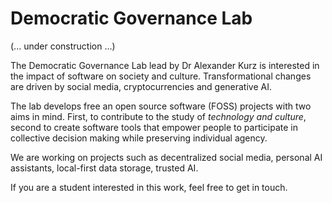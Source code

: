 # Democratic Governance Lab

(... under construction ...)

The Democratic Governance Lab lead by Dr Alexander Kurz is interested in the impact of software on society and culture. Transformational changes are driven by social media, cryptocurrencies and generative AI. 

The lab develops free an open source software (FOSS) projects with two aims in mind. First, to contribute to the study of *technology and culture*, second to create software tools that empower people to participate in collective decision making while preserving individual agency. 

We are working on projects such as decentralized social media, personal AI assistants, local-first data storage, trusted AI.

If you are a student interested in this work, feel free to get in touch.
